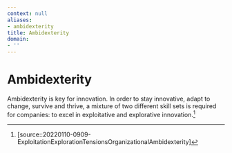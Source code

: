 ```yaml
---
context: null
aliases:
- ambidexterity
title: Ambidexterity
domain:
- ''
---
```


# Ambidexterity

Ambidexterity is key for innovation. In order to stay innovative, adapt to change, survive and thrive, a mixture of two different skill sets is required for companies: to excel in exploitative and explorative innovation.[^1]

[^1]: [source::20220110-0909-ExploitationExplorationTensionsOrganizationalAmbidexterity]
